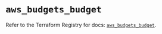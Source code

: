 # `aws_budgets_budget`

Refer to the Terraform Registry for docs: [`aws_budgets_budget`](https://registry.terraform.io/providers/hashicorp/aws/5.38.0/docs/resources/budgets_budget).
